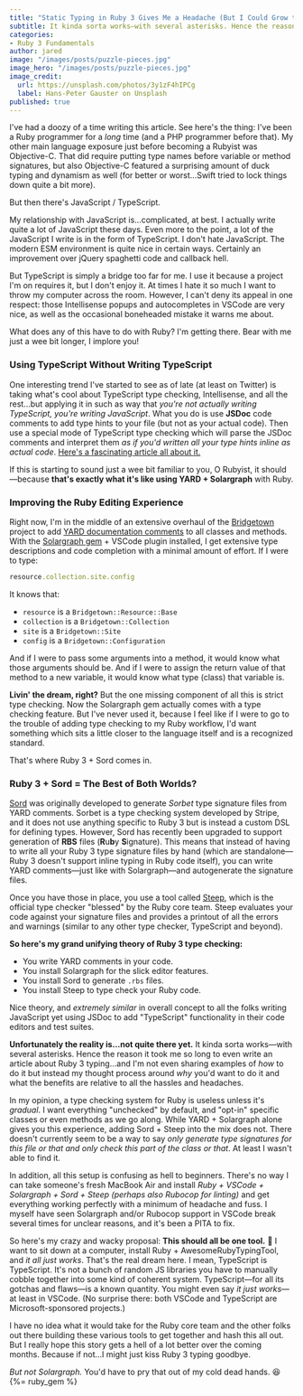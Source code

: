 ```yaml
---
title: "Static Typing in Ruby 3 Gives Me a Headache (But I Could Grow to Like It)"
subtitle: It kinda sorta works—with several asterisks. Hence the reason it took me so long to even write an article about Ruby 3 typing. I think I'm onboard with where this is all headed, but we have a ways to get there.
categories:
- Ruby 3 Fundamentals
author: jared
image: "/images/posts/puzzle-pieces.jpg"
image_hero: "/images/posts/puzzle-pieces.jpg"
image_credit:
  url: https://unsplash.com/photos/3y1zF4hIPCg
  label: Hans-Peter Gauster on Unsplash
published: true
---
```


I've had a doozy of a time writing this article. See here's the thing: I've been a Ruby programmer for a _long_ time (and a PHP programmer before that). My other main language exposure just before becoming a Rubyist was Objective-C. That did require putting type names before variable or method signatures, but also Objective-C featured a surprising amount of duck typing and dynamism as well (for better or worst…Swift tried to lock things down quite a bit more).

But then there's JavaScript / TypeScript.

My relationship with JavaScript is…complicated, at best. I actually write quite a lot of JavaScript these days. Even more to the point, a lot of the JavaScript I write is in the form of TypeScript. I don't hate JavaScript. The modern ESM environment is quite nice in certain ways. Certainly an improvement over jQuery spaghetti code and callback hell.

But TypeScript is simply a bridge too far for me. I use it because a project I'm on requires it, but I don't enjoy it. At times I hate it so much I want to throw my computer across the room. However, I can't deny its appeal in one respect: those Intellisense popups and autocompletes in VSCode are very nice, as well as the occasional boneheaded mistake it warns me about.

What does any of this have to do with Ruby? I'm getting there. Bear with me just a wee bit longer, I implore you!

### Using TypeScript Without Writing TypeScript

One interesting trend I've started to see as of late (at least on Twitter) is taking what's cool about TypeScript type checking, Intellisense, and all the rest…but applying it in such as way that _you're not actually writing TypeScript, you're writing JavaScript_. What you do is use **JSDoc** code comments to add type hints to your file (but not as your actual code). Then use a special mode of TypeScript type checking which will parse the JSDoc comments and interpret them _as if you'd written all your type hints inline as actual code_. [Here's a fascinating article all about it.](https://gils-blog.tayar.org/posts/jsdoc-typings-all-the-benefits-none-of-the-drawbacks/)

If this is starting to sound just a wee bit familiar to you, O Rubyist, it should—because **that's exactly what it's like using YARD + Solargraph** with Ruby.

### Improving the Ruby Editing Experience

Right now, I'm in the middle of an extensive overhaul of the [Bridgetown](https://www.bridgetownrb.com) project to add [YARD documentation comments](https://yardoc.org) to all classes and methods. With the [Solargraph gem](https://solargraph.org) + VSCode plugin installed, I get extensive type descriptions and code completion with a minimal amount of effort. If I were to type:

```ruby
resource.collection.site.config
```

It knows that:

* `resource` is a `Bridgetown::Resource::Base`
* `collection` is a `Bridgetown::Collection`
* `site` is a `Bridgetown::Site`
* `config` is a `Bridgetown::Configuration`

And if I were to pass some arguments into a method, it would know what those arguments should be. And if I were to assign the return value of that method to a new variable, it would know what type (class) that variable is.

**Livin' the dream, right?** But the one missing component of all this is strict type checking. Now the Solargraph gem actually comes with a type checking feature. But I've never used it, because I feel like if I were to go to the trouble of adding type checking to my Ruby workflow, I'd want something which sits a little closer to the language itself and is a recognized standard.

That's where Ruby 3 + Sord comes in.

### Ruby 3 + Sord = The Best of Both Worlds?

[Sord](https://github.com/AaronC81/sord) was originally developed to generate _Sorbet_ type signature files from YARD comments. Sorbet is a type checking system developed by Stripe, and it does not use anything specific to Ruby 3 but is instead a custom DSL for defining types. However, Sord has recently been upgraded to support generation of **RBS** files (**R**u**b**y **S**ignature). This means that instead of having to write all your Ruby 3 type signature files by hand (which are standalone—Ruby 3 doesn't support inline typing in Ruby code itself), you can write YARD comments—just like with Solargraph—and autogenerate the signature files.

Once you have those in place, you use a tool called [Steep](https://github.com/soutaro/steep), which is the official type checker "blessed" by the Ruby core team. Steep evaluates your code against your signature files and provides a printout of all the errors and warnings (similar to any other type checker, TypeScript and beyond).

**So here's my grand unifying theory of Ruby 3 type checking:**

* You write YARD comments in your code.
* You install Solargraph for the slick editor features.
* You install Sord to generate `.rbs` files.
* You install Steep to type check your Ruby code.

Nice theory, and _extremely similar_ in overall concept to all the folks writing JavaScript yet using JSDoc to add "TypeScript" functionality in their code editors and test suites.

**Unfortunately the reality is…not quite there yet.** It kinda sorta works—with several asterisks. Hence the reason it took me so long to even write an article about Ruby 3 typing…and I'm not even sharing examples of _how_ to do it but instead my thought process around _why_ you'd want to do it and what the benefits are relative to all the hassles and headaches.

In my opinion, a type checking system for Ruby is useless unless it's _gradual_. I want everything "unchecked" by default, and "opt-in" specific classes or even methods as we go along. While YARD + Solargraph alone gives you this experience, adding Sord + Steep into the mix does not. There doesn't currently seem to be a way to say _only generate type signatures for this file or that and only check this part of the class or that_. At least I wasn't able to find it.

In addition, all this setup is confusing as hell to beginners. There's no way I can take someone's fresh MacBook Air and install _Ruby + VSCode + Solargraph + Sord + Steep (perhaps also Rubocop for linting)_ and get everything working perfectly with a minimum of headache and fuss. I myself have seen Solargraph and/or Rubocop support in VSCode break several times for unclear reasons, and it's been a PITA to fix.

So here's my crazy and wacky proposal: **This should all be one tool.** 🤯 I want to sit down at a computer, install Ruby + AwesomeRubyTypingTool, and _it all just works_. That's the real dream here. I mean, TypeScript is TypeScript. It's not a bunch of random JS libraries you have to manually cobble together into some kind of coherent system. TypeScript—for all its gotchas and flaws—is a known quantity. You might even say _it just works_—at least in VSCode. (No surprise there: both VSCode and TypeScript are Microsoft-sponsored projects.)

I have no idea what it would take for the Ruby core team and the other folks out there building these various tools to get together and hash this all out. But I really hope this story gets a hell of a lot better over the coming months. Because if not…I might just kiss Ruby 3 typing goodbye.

_But not Solargraph._ You'd have to pry that out of my cold dead hands. 😆 {%= ruby_gem %}
